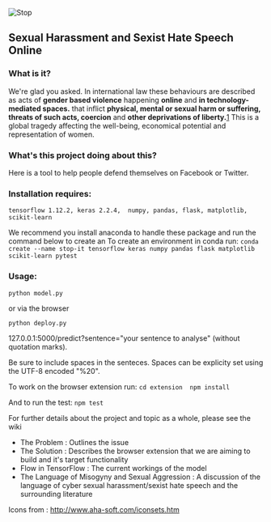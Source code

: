 
![Stop](https://github.com/malteserteresa/stop-it/blob/master/images/icon.png)

## Sexual Harassment and Sexist Hate Speech Online

### What is it?

We're glad you asked. In international law these behaviours are described as acts of **gender based violence** happening **online** and **in technology-mediated spaces.** that inflict **physical, mental or sexual harm or suffering, threats of such acts, coercion** and **other deprivations of liberty.**[1](https://tbinternet.ohchr.org/Treaties/CEDAW/Shared%20Documents/1_Global/CEDAW_C_GC_35_8267_E.pdf) This is a global tragedy affecting the well-being, economical potential and representation of women.

### What's this project doing about this?

Here is a tool to help people defend themselves on Facebook or Twitter.


                                                             
### Installation requires:
`tensorflow 1.12.2,
keras 2.2.4, 
numpy,
pandas,
flask,
matplotlib,
scikit-learn`

We recommend you install anaconda to handle these package and run the command below to create an 
To create an environment in conda run: 
`conda create --name stop-it tensorflow keras numpy pandas flask matplotlib scikit-learn pytest`

### Usage:
`python model.py`

or via the browser

`python deploy.py`

127.0.0.1:5000/predict?sentence="your sentence to analyse" (without quotation marks). 

Be sure to include spaces in the senteces. Spaces can be explicity set using the UTF-8 encoded "%20".

To work on the browser extension run:
`cd extension 
npm install`

And to run the test:
`npm test`

For further details about the project and topic as a whole, please see the wiki

- The Problem : Outlines the issue
- The Solution : Describes the browser extension that we are aiming to build and it's target functionality 
- Flow in TensorFlow : The current workings of the model
- The Language of Misogyny and Sexual Aggression : A discussion of the language of cyber sexual harassment/sexist hate speech and the surrounding literature

Icons from : http://www.aha-soft.com/iconsets.htm
